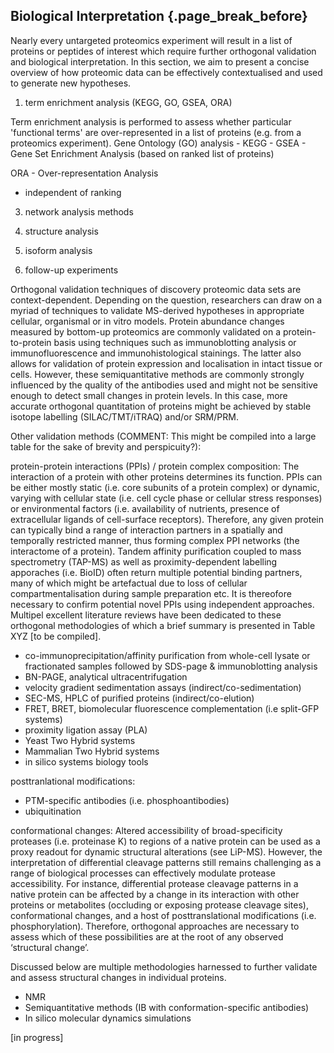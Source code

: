 ## Biological Interpretation {.page_break_before}

Nearly every untargeted proteomics experiment will result in a list of proteins or peptides of interest which require further orthogonal validation and biological interpretation.
In this section, we aim to present a concise overview of how proteomic data can be effectively contextualised and used to generate new hypotheses. 

1. term enrichment analysis (KEGG, GO, GSEA, ORA)

Term enrichment analysis is performed to assess whether particular 'functional terms' are over-represented in a list of proteins (e.g. from a proteomics experiment). 
Gene Ontology (GO) analysis - 
KEGG - 
GSEA - Gene Set Enrichment Analysis (based on ranked list of proteins)

ORA - Over-representation Analysis

- independent of ranking 

3. network analysis methods
4. structure analysis
5. isoform analysis

6. follow-up experiments

Orthogonal validation techniques of discovery proteomic data sets are context-dependent.
Depending on the question, researchers can draw on a myriad of techniques to validate MS-derived hypotheses in appropriate cellular, organismal or in vitro models. 
Protein abundance changes measured by bottom-up proteomics are commonly validated on a protein-to-protein basis using techniques such as immunoblotting analysis or immunofluorescence and immunohistological stainings. 
The latter also allows for validation of protein expression and localisation in intact tissue or cells. 
However, these semiquantitative methods are commonly strongly influenced by the quality of the antibodies used and might not be sensitive enough to detect small changes in protein levels. In this case, more accurate orthogonal quantitation of proteins might be achieved by stable isotope labelling (SILAC/TMT/iTRAQ) and/or SRM/PRM.    

Other validation methods (COMMENT: This might be compiled into a large table for the sake of brevity and perspicuity?): 

protein-protein interactions (PPIs) / protein complex composition:
The interaction of a protein with other proteins determines its function. PPIs can be either mostly static (i.e. core subunits of a protein complex) or dynamic, varying with cellular state (i.e. cell cycle phase or cellular stress responses) or environmental factors (i.e. availability of nutrients, presence of extracellular ligands of cell-surface receptors). Therefore, any given protein can typically bind a range of interaction partners in a spatially and temporally restricted manner, thus forming complex PPI networks (the interactome of a protein). Tandem affinity purification coupled to mass spectrometry (TAP-MS) as well as proximity-dependent labelling apporaches (i.e. BioID) often return multiple potential binding partners, many of which might be artefactual due to loss of cellular compartmentalisation during sample preparation etc. It is thereofore necessary to confirm potential novel PPIs using independent approaches. Multipel excellent literature reviews have been dedicated to these orthogonal methodologies of which a brief summary is presented in Table XYZ [to be compiled].     
- co-immunoprecipitation/affinity purification from whole-cell lysate or fractionated samples followed by SDS-page & immunoblotting analysis
- BN-PAGE, analytical ultracentrifugation
- velocity gradient sedimentation assays (indirect/co-sedimentation)
- SEC-MS, HPLC of purified proteins (indirect/co-elution)
- FRET, BRET, biomolecular fluorescence complementation (i.e split-GFP systems)
- proximity ligation assay (PLA)
- Yeast Two Hybrid systems
- Mammalian Two Hybrid systems 
- in silico systems biology tools 

posttranlational modifications:
- PTM-specific antibodies (i.e. phosphoantibodies)
- ubiquitination 

conformational changes: 
Altered accessibility of broad-specificity proteases (i.e. proteinase K) to regions of a native protein can be used as a proxy readout for dynamic structural alterations (see LiP-MS). However, the interpretation of differential cleavage patterns still remains challenging as a range of biological processes can effectively modulate protease accessibility. For instance, differential protease cleavage patterns in a native protein can be affected by a change in its interaction with other proteins or metabolites (occluding or exposing protease cleavage sites), conformational changes, and a host of posttranslational modifications (i.e. phosphorylation). Therefore, orthogonal approaches are necessary to assess which of these possibilities are at the root of any observed ‘structural change’. 

Discussed below are multiple methodologies harnessed to further validate and assess structural changes in individual proteins.

-	NMR
-	Semiquantitative methods (IB with conformation-specific antibodies)
-	In silico molecular dynamics simulations 


[in progress]

